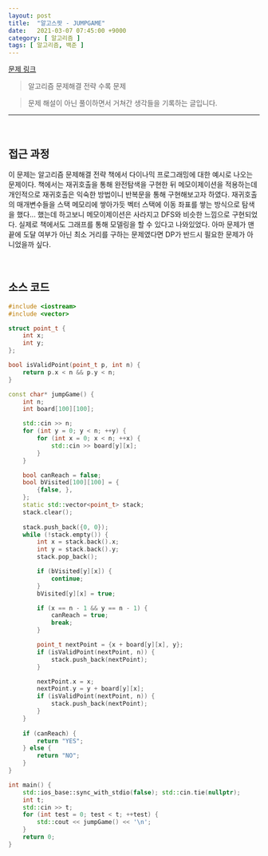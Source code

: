 ```yaml
---
layout: post
title:  "알고스팟 - JUMPGAME"
date:   2021-03-07 07:45:00 +9000
category: [ 알고리즘 ]
tags: [ 알고리즘, 백준 ]
---
```


[문제 링크](https://www.algospot.com/judge/problem/read/JUMPGAME)
> 알고리즘 문제해결 전략 수록 문제

> 문제 해설이 아닌 풀이하면서 거쳐간 생각들을 기록하는 글입니다.

---

<br>

## **접근 과정**
이 문제는 알고리즘 문제해결 전략 책에서 다이나믹 프로그래밍에 대한 예시로 나오는 문제이다. 책에서는 재귀호출을 통해 완전탐색을 구현한 뒤 메모이제이션을 적용하는데 개인적으로 재귀호출은 익숙한 방법이니 반복문을 통해 구현해보고자 하였다. 재귀호출의 매개변수들을 스택 메모리에 쌓아가듯 벡터 스택에 이동 좌표를 쌓는 방식으로 탐색을 했다... 했는데 하고보니 메모이제이션은 사라지고 DFS와 비슷한 느낌으로 구현되었다. 실제로 책에서도 그래프를 통해 모델링을 할 수 있다고 나와있었다.
아마 문제가 맨 끝에 도달 여부가 아닌 최소 거리를 구하는 문제였다면 DP가 반드시 필요한 문제가 아니었을까 싶다.

<br>

## **소스 코드**

```c++
#include <iostream>
#include <vector>

struct point_t {
    int x;
    int y;
};

bool isValidPoint(point_t p, int n) {
    return p.x < n && p.y < n;
}

const char* jumpGame() {
    int n;
    int board[100][100];

    std::cin >> n;
    for (int y = 0; y < n; ++y) {
        for (int x = 0; x < n; ++x) {
            std::cin >> board[y][x];
        }
    }

    bool canReach = false;
    bool bVisited[100][100] = {
        {false, },
    };
    static std::vector<point_t> stack;
    stack.clear();
    
    stack.push_back({0, 0});
    while (!stack.empty()) {
        int x = stack.back().x;
        int y = stack.back().y;
        stack.pop_back();

        if (bVisited[y][x]) {
            continue;
        }
        bVisited[y][x] = true;

        if (x == n - 1 && y == n - 1) {
            canReach = true;
            break;
        }

        point_t nextPoint = {x + board[y][x], y};
        if (isValidPoint(nextPoint, n)) {
            stack.push_back(nextPoint);
        }

        nextPoint.x = x;
        nextPoint.y = y + board[y][x];
        if (isValidPoint(nextPoint, n)) {
            stack.push_back(nextPoint);
        }
    }
    
    if (canReach) {
        return "YES";
    } else {
        return "NO";
    }
}

int main() {
    std::ios_base::sync_with_stdio(false); std::cin.tie(nullptr);
    int t;
    std::cin >> t;
    for (int test = 0; test < t; ++test) {
        std::cout << jumpGame() << '\n';
    }
    return 0;
}
```